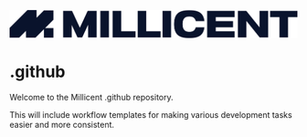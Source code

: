 ![Welcome to Millicent](./profile/assets/banner.png)


# .github

Welcome to the Millicent .github repository.

This will include workflow templates for making various development tasks easier and more consistent.
